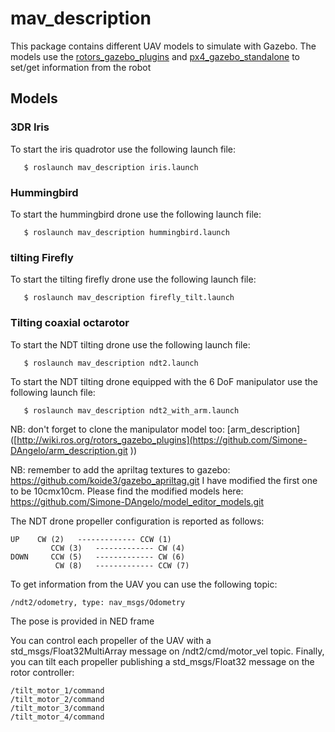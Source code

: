 # mav_description

This package contains different UAV models to simulate with Gazebo. The models use the [rotors_gazebo_plugins](http://wiki.ros.org/rotors_gazebo_plugins) and [px4_gazebo_standalone](>https://github.com/jocacace/px4_gazebo_standalone) to set/get information from the robot


## Models
### 3DR Iris
To start the iris quadrotor use the following launch file:

       $ roslaunch mav_description iris.launch
### Hummingbird
To start the hummingbird drone use the following launch file:

       $ roslaunch mav_description hummingbird.launch
### tilting Firefly
To start the tilting firefly drone use the following launch file:

       $ roslaunch mav_description firefly_tilt.launch
### Tilting coaxial octarotor
To start the NDT tilting drone use the following launch file:

       $ roslaunch mav_description ndt2.launch
To start the NDT tilting drone equipped with the 6 DoF manipulator use the following launch file:

       $ roslaunch mav_description ndt2_with_arm.launch

NB: don't forget to clone the manipulator model too: [arm_description]([http://wiki.ros.org/rotors_gazebo_plugins](https://github.com/Simone-DAngelo/arm_description.git ))      

NB: remember to add the apriltag textures to gazebo: https://github.com/koide3/gazebo_apriltag.git
I have modified the first one to be 10cmx10cm. Please find the modified models here: https://github.com/Simone-DAngelo/model_editor_models.git

The NDT drone propeller configuration is reported as follows:
		  
	UP	  CW (2)   ------------- CCW (1)
	         CCW (3)   ------------- CW (4)
	DOWN	 CCW (5)   ------------- CW (6)
	          CW (8)   ------------- CCW (7)	
	   
To get information from the UAV you can use the following topic:

	/ndt2/odometry, type: nav_msgs/Odometry
 
The pose is provided in NED frame

You can control each propeller of the UAV with a std_msgs/Float32MultiArray message on /ndt2/cmd/motor_vel topic.
Finally, you can tilt each propeller publishing a std_msgs/Float32 message on the rotor controller:

	/tilt_motor_1/command
	/tilt_motor_2/command
	/tilt_motor_3/command
	/tilt_motor_4/command
 

